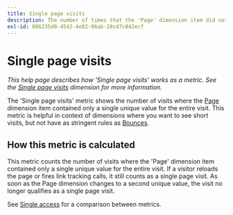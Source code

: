 ```yaml
---
title: Single page visits
description: The number of times that the 'Page' dimension item did not change in a visit.
exl-id: 086235d0-4542-4e82-96ab-28c47c842ecf
---
```

# Single page visits

*This help page describes how 'Single page visits' works as a metric. See the [Single page visits](../dimensions/single-page-visits.md) dimension for more information.*

The 'Single page visits' metric shows the number of visits where the [Page](../dimensions/page.md) dimension item contained only a single unique value for the entire visit. This metric is helpful in context of dimensions where you want to see short visits, but not have as stringent rules as [Bounces](bounces.md).

## How this metric is calculated

This metric counts the number of visits where the 'Page' dimension item contained only a single unique value for the entire visit. If a visitor reloads the page or fires link tracking calls, it still counts as a single page visit. As soon as the Page dimension changes to a second unique value, the visit no longer qualifies as a single page visit.

See [Single access](single-access.md) for a comparison between metrics.
